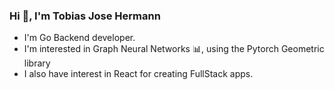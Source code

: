 ### Hi 👋, I'm Tobias Jose Hermann
- I'm Go Backend developer.
- I'm interested in Graph Neural Networks 📊, using the Pytorch Geometric library
- I also have interest in React for creating FullStack apps.
